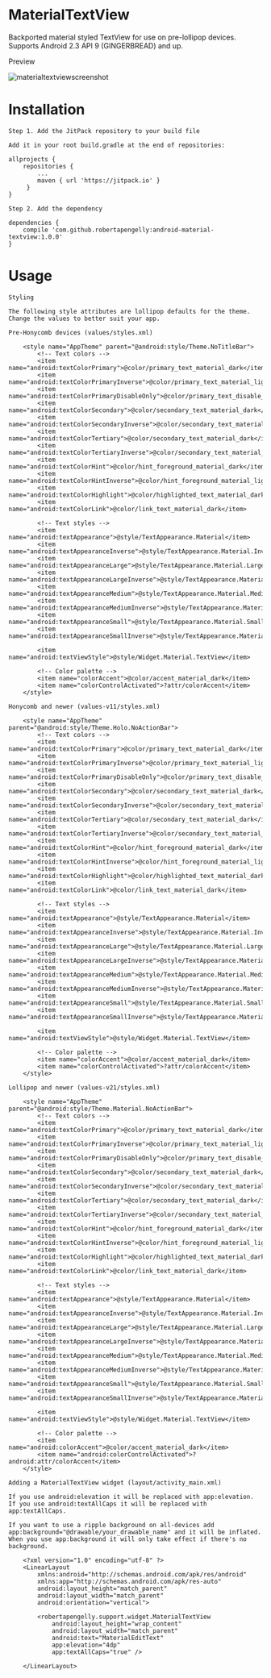 # MaterialTextView

Backported material styled TextView for use on pre-lollipop devices. Supports Android 2.3 API 9 (GINGERBREAD) and up.

Preview

![materialtextviewscreenshot](https://cloud.githubusercontent.com/assets/5245027/22207932/008b30ce-e179-11e6-96bc-3f6a510d9136.png)

# Installation

    Step 1. Add the JitPack repository to your build file
    
    Add it in your root build.gradle at the end of repositories:
    
    allprojects {
        repositories {
            ...
            maven { url 'https://jitpack.io' }
         }
    }
    
    Step 2. Add the dependency
    
    dependencies {
        compile 'com.github.robertapengelly:android-material-textview:1.0.0'
    }

# Usage

    Styling
    
    The following style attributes are lollipop defaults for the theme. Change the values to better suit your app.
    
    Pre-Honycomb devices (values/styles.xml)
    
        <style name="AppTheme" parent="@android:style/Theme.NoTitleBar">
            <!-- Text colors -->
            <item name="android:textColorPrimary">@color/primary_text_material_dark</item>
            <item name="android:textColorPrimaryInverse">@color/primary_text_material_light</item>
            <item name="android:textColorPrimaryDisableOnly">@color/primary_text_disable_only_material_dark</item>
            <item name="android:textColorSecondary">@color/secondary_text_material_dark</item>
            <item name="android:textColorSecondaryInverse">@color/secondary_text_material_light</item>
            <item name="android:textColorTertiary">@color/secondary_text_material_dark</item>
            <item name="android:textColorTertiaryInverse">@color/secondary_text_material_light</item>
            <item name="android:textColorHint">@color/hint_foreground_material_dark</item>
            <item name="android:textColorHintInverse">@color/hint_foreground_material_light</item>
            <item name="android:textColorHighlight">@color/highlighted_text_material_dark</item>
            <item name="android:textColorLink">@color/link_text_material_dark</item>
            
            <!-- Text styles -->
            <item name="android:textAppearance">@style/TextAppearance.Material</item>
            <item name="android:textAppearanceInverse">@style/TextAppearance.Material.Inverse</item>
            <item name="android:textAppearanceLarge">@style/TextAppearance.Material.Large</item>
            <item name="android:textAppearanceLargeInverse">@style/TextAppearance.Material.Large.Inverse</item>
            <item name="android:textAppearanceMedium">@style/TextAppearance.Material.Medium</item>
            <item name="android:textAppearanceMediumInverse">@style/TextAppearance.Material.Medium.Inverse</item>
            <item name="android:textAppearanceSmall">@style/TextAppearance.Material.Small</item>
            <item name="android:textAppearanceSmallInverse">@style/TextAppearance.Material.Small.Inverse</item>
            
            <item name="android:textViewStyle">@style/Widget.Material.TextView</item>
            
            <!-- Color palette -->
            <item name="colorAccent">@color/accent_material_dark</item>
            <item name="colorControlActivated">?attr/colorAccent</item>
        </style>
    
    Honycomb and newer (values-v11/styles.xml)
    
        <style name="AppTheme" parent="@android:style/Theme.Holo.NoActionBar">
            <!-- Text colors -->
            <item name="android:textColorPrimary">@color/primary_text_material_dark</item>
            <item name="android:textColorPrimaryInverse">@color/primary_text_material_light</item>
            <item name="android:textColorPrimaryDisableOnly">@color/primary_text_disable_only_material_dark</item>
            <item name="android:textColorSecondary">@color/secondary_text_material_dark</item>
            <item name="android:textColorSecondaryInverse">@color/secondary_text_material_light</item>
            <item name="android:textColorTertiary">@color/secondary_text_material_dark</item>
            <item name="android:textColorTertiaryInverse">@color/secondary_text_material_light</item>
            <item name="android:textColorHint">@color/hint_foreground_material_dark</item>
            <item name="android:textColorHintInverse">@color/hint_foreground_material_light</item>
            <item name="android:textColorHighlight">@color/highlighted_text_material_dark</item>
            <item name="android:textColorLink">@color/link_text_material_dark</item>
            
            <!-- Text styles -->
            <item name="android:textAppearance">@style/TextAppearance.Material</item>
            <item name="android:textAppearanceInverse">@style/TextAppearance.Material.Inverse</item>
            <item name="android:textAppearanceLarge">@style/TextAppearance.Material.Large</item>
            <item name="android:textAppearanceLargeInverse">@style/TextAppearance.Material.Large.Inverse</item>
            <item name="android:textAppearanceMedium">@style/TextAppearance.Material.Medium</item>
            <item name="android:textAppearanceMediumInverse">@style/TextAppearance.Material.Medium.Inverse</item>
            <item name="android:textAppearanceSmall">@style/TextAppearance.Material.Small</item>
            <item name="android:textAppearanceSmallInverse">@style/TextAppearance.Material.Small.Inverse</item>
            
            <item name="android:textViewStyle">@style/Widget.Material.TextView</item>
            
            <!-- Color palette -->
            <item name="colorAccent">@color/accent_material_dark</item>
            <item name="colorControlActivated">?attr/colorAccent</item>
        </style>
    
    Lollipop and newer (values-v21/styles.xml)
    
        <style name="AppTheme" parent="@android:style/Theme.Material.NoActionBar">
            <!-- Text colors -->
            <item name="android:textColorPrimary">@color/primary_text_material_dark</item>
            <item name="android:textColorPrimaryInverse">@color/primary_text_material_light</item>
            <item name="android:textColorPrimaryDisableOnly">@color/primary_text_disable_only_material_dark</item>
            <item name="android:textColorSecondary">@color/secondary_text_material_dark</item>
            <item name="android:textColorSecondaryInverse">@color/secondary_text_material_light</item>
            <item name="android:textColorTertiary">@color/secondary_text_material_dark</item>
            <item name="android:textColorTertiaryInverse">@color/secondary_text_material_light</item>
            <item name="android:textColorHint">@color/hint_foreground_material_dark</item>
            <item name="android:textColorHintInverse">@color/hint_foreground_material_light</item>
            <item name="android:textColorHighlight">@color/highlighted_text_material_dark</item>
            <item name="android:textColorLink">@color/link_text_material_dark</item>
            
            <!-- Text styles -->
            <item name="android:textAppearance">@style/TextAppearance.Material</item>
            <item name="android:textAppearanceInverse">@style/TextAppearance.Material.Inverse</item>
            <item name="android:textAppearanceLarge">@style/TextAppearance.Material.Large</item>
            <item name="android:textAppearanceLargeInverse">@style/TextAppearance.Material.Large.Inverse</item>
            <item name="android:textAppearanceMedium">@style/TextAppearance.Material.Medium</item>
            <item name="android:textAppearanceMediumInverse">@style/TextAppearance.Material.Medium.Inverse</item>
            <item name="android:textAppearanceSmall">@style/TextAppearance.Material.Small</item>
            <item name="android:textAppearanceSmallInverse">@style/TextAppearance.Material.Small.Inverse</item>
            
            <item name="android:textViewStyle">@style/Widget.Material.TextView</item>
            
            <!-- Color palette -->
            <item name="android:colorAccent">@color/accent_material_dark</item>
            <item name="android:colorControlActivated">?android:attr/colorAccent</item>
        </style>
    
    Adding a MaterialTextView widget (layout/activity_main.xml)
    
    If you use android:elevation it will be replaced with app:elevation.
    If you use android:textAllCaps it will be replaced with app:textAllCaps.
    
    If you want to use a ripple background on all-devices add app:background="@drawable/your_drawable_name" and it will be inflated.
    When you use app:background it will only take effect if there's no background.
    
        <?xml version="1.0" encoding="utf-8" ?>
        <LinearLayout
            xmlns:android="http://schemas.android.com/apk/res/android"
            xmlns:app="http://schemas.android.com/apk/res-auto"
            android:layout_height="match_parent"
            android:layout_width="match_parent"
            android:orientation="vertical">
            
            <robertapengelly.support.widget.MaterialTextView
                android:layout_height="wrap_content"
                android:layout_width="match_parent"
                android:text="MaterialEditText"
                app:elevation="4dp"
                app:textAllCaps="true" />
        
        </LinearLayout>
